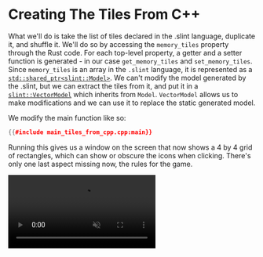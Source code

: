 # Creating The Tiles From C++

What we'll do is take the list of tiles declared in the .slint language, duplicate it, and shuffle it.
We'll do so by accessing the `memory_tiles` property through the Rust code. For each top-level property,
a getter and a setter function is generated - in our case `get_memory_tiles` and `set_memory_tiles`.
Since `memory_tiles` is an array in the `.slint` language, it is represented as a [`std::shared_ptr<slint::Model>`](https://slint-ui.com/docs/cpp/api/classslint_1_1model).
We can't modify the model generated by the .slint, but we can extract the tiles from it, and put it
in a [`slint::VectorModel`](https://slint-ui.com/docs/cpp/api/classslint_1_1vectormodel) which inherits from `Model`.
`VectorModel` allows us to make modifications and we can use it to replace the static generated model.

We modify the main function like so:

```cpp
{{#include main_tiles_from_cpp.cpp:main}}
```

Running this gives us a window on the screen that now shows a 4 by 4 grid of rectangles, which can show or obscure
the icons when clicking. There's only one last aspect missing now, the rules for the game.

<video autoplay loop muted playsinline src="https://slint-ui.com/blog/memory-game-tutorial/creating-the-tiles-from-rust.mp4"></video>
